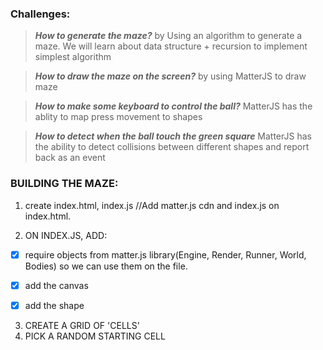 ### Challenges:

>***How to generate the maze?***
by Using an algorithm to generate a maze. We will learn about data structure + recursion to implement simplest algorithm


>***How to draw the maze on the screen?***
by using MatterJS to draw maze


>***How to make some keyboard to control the ball?***
MatterJS has the ablity to map press movement to shapes

>***How to detect when the ball touch the green square***
MatterJS has the ability to detect collisions between different shapes and report back as an event


### BUILDING THE MAZE: 
1. create index.html, index.js //Add matter.js cdn and index.js on index.html.

2. ON INDEX.JS, ADD: 

- [x]  require objects from matter.js library(Engine, Render, Runner, World, Bodies) so we can use them on the file.

- [x] add the canvas
- [x] add the shape

3. CREATE A GRID OF 'CELLS'
4. PICK A RANDOM STARTING CELL
